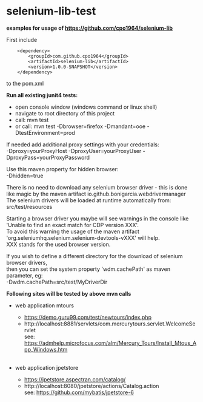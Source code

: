 # selenium-lib-test

<b>examples for usage of https://github.com/cpo1964/selenium-lib</b>

First include

		<dependency>
			<groupId>com.github.cpo1964</groupId>
			<artifactId>selenium-lib</artifactId>
			<version>1.0.0-SNAPSHOT</version>
		</dependency>

to the pom.xml

<b>Run all existing junit4 tests:</b>

- open console window (windows command or linux shell)
- navigate to root directory of this project
- call: mvn test
- or call: mvn test -Dbrowser=firefox -Dmandant=ooe -DtestEnvironment=prod

If needed add additional proxy settings with your credentials:<br>
-Dproxy=yourProxyHost -DproxyUser=yourProxyUser -DproxyPass=yourProxyPassword

Use this maven property for hidden browser:<br>
-Dhidden=true

There is no need to download any selenium browser driver - this is done like magic by the maven artifact io.github.bonigarcia.webdrivermanager<br>
The selenium drivers will be loaded at runtime automatically from:<br>
src/test/resources<br>

Starting a browser driver you maybe will see warnings in the console like 'Unable to find an exact match for CDP version XXX'.<br>
To avoid this warning the usage of the maven artifact 'org.seleniumhq.selenium.selenium-devtools-vXXX' will help.<br>
XXX stands for the used browser version.

If you wish to define a different directory for the download of selenium browser drivers,<br>
then you can set the system property 'wdm.cachePath' as maven parameter, eg:<br>
-Dwdm.cachePath=src/test/MyDriverDir

<b>Following sites will be tested by above mvn calls</b><br>

* web application mtours<br>
    * https://demo.guru99.com/test/newtours/index.php<br>
    * http://localhost:8881/servlets/com.mercurytours.servlet.WelcomeServlet<br>
    see: https://admhelp.microfocus.com/alm/Mercury_Tours/Install_Mtous_App_Windows.htm<br><br>
  
* web application jpetstore<br>
    * https://jpetstore.aspectran.com/catalog/<br>
    * http://localhost:8080/jpetstore/actions/Catalog.action<br>
    see: https://github.com/mybatis/jpetstore-6<br>





